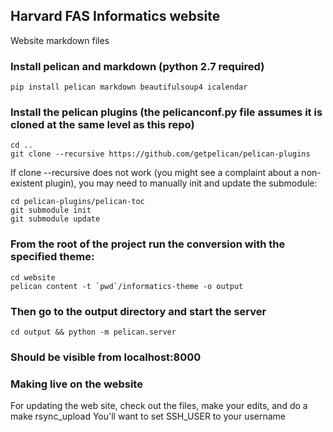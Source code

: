 ## Harvard FAS Informatics website
Website markdown files


### Install pelican and markdown (python 2.7 required)

    pip install pelican markdown beautifulsoup4 icalendar

### Install the pelican plugins (the pelicanconf.py file assumes it is cloned at the same level as this repo)

    cd ..
    git clone --recursive https://github.com/getpelican/pelican-plugins

If clone --recursive does not work (you might see a complaint about a non-existent plugin), you may need to manually init and update the submodule:

    cd pelican-plugins/pelican-toc
    git submodule init
    git submodule update

### From the root of the project run the conversion with the specified theme:

    cd website 
    pelican content -t `pwd`/informatics-theme -o output

### Then go to the output directory and start the server

    cd output && python -m pelican.server

### Should be visible from localhost:8000


### Making live on the website


For updating the web site, check out the files, make your edits, and do a make rsync_upload
You'll want to set SSH_USER to your username
